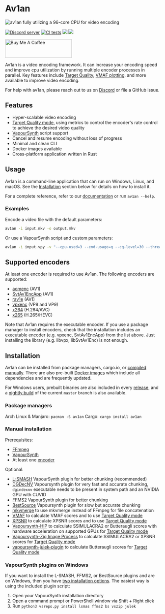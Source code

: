 # Av1an

![av1an fully utilizing a 96-core CPU for video encoding](https://github.com/master-of-zen/Av1an/assets/46526140/15f68b63-7be5-45e8-bf48-ae7eb2fc4bb6)

[![Discord server](https://discordapp.com/api/guilds/696849974230515794/embed.png)](https://discord.gg/Ar8MvJh)
[![CI tests](https://github.com/master-of-zen/Av1an/actions/workflows/tests.yml/badge.svg)](https://github.com/master-of-zen/Av1an/actions/workflows/tests.yml)
[![](https://img.shields.io/crates/v/av1an.svg)](https://crates.io/crates/av1an)
[![](https://tokei.rs/b1/github/master-of-zen/Av1an?category=code)](https://github.com/master-of-zen/Av1an)

<a href="https://www.buymeacoffee.com/master_of_zen" target="_blank"><img src="https://cdn.buymeacoffee.com/buttons/v2/default-yellow.png" alt="Buy Me A Coffee" style="height: 60px !important;width: 217px !important;" ></a>

Av1an is a video encoding framework. It can increase your encoding speed and improve cpu utilization by running multiple encoder processes in parallel. Key features include [Target Quality](https://rust-av.github.io/Av1an/Features/TargetQuality), [VMAF plotting](https://rust-av.github.io/Av1an/Cli/vmaf), and more available to improve video encoding.

For help with av1an, please reach out to us on [Discord](https://discord.gg/Ar8MvJh) or file a GitHub issue.

## Features

- Hyper-scalable video encoding
- [Target Quality mode](https://rust-av.github.io/Av1an/Cli/target_quality), using metrics to control the encoder's rate control to achieve the desired video quality
- [VapourSynth](http://www.vapoursynth.com) script support
- Cancel and resume encoding without loss of progress
- Minimal and clean CLI
- Docker images available
- Cross-platform application written in Rust

## Usage

Av1an is a command-line application that can run on Windows, Linux, and macOS. See the [Installation](#installation) section below for details on how to install it.

For a complete reference, refer to our [documentation](https://rust-av.github.io/Av1an/) or run `av1an --help`.

### Examples

Encode a video file with the default parameters:

```sh
av1an -i input.mkv -o output.mkv
```

Or use a VapourSynth script and custom parameters:

```sh
av1an -i input.vpy -v "--cpu-used=3 --end-usage=q --cq-level=30 --threads=8" -w 10 --target-quality 95 -a "-c:a libopus -ac 2 -b:a 192k" -l my_log -o output.mkv
```

## Supported encoders

At least one encoder is required to use Av1an. The following encoders are supported:

- [aomenc](https://aomedia.googlesource.com/aom/) (AV1)
- [SvtAv1EncApp](https://gitlab.com/AOMediaCodec/SVT-AV1) (AV1)
- [rav1e](https://github.com/xiph/rav1e) (AV1)
- [vpxenc](https://chromium.googlesource.com/webm/libvpx/) (VP8 and VP9)
- [x264](https://www.videolan.org/developers/x264.html) (H.264/AVC)
- [x265](https://www.videolan.org/developers/x265.html) (H.265/HEVC)

Note that Av1an requires the executable encoder. If you use a package manager to install encoders, check that the installation includes an executable encoder (e.g. vpxenc, SvtAv1EncApp) from the list above. Just installing the library (e.g. libvpx, libSvtAv1Enc) is not enough.

## Installation

Av1an can be installed from package managers, cargo.io, or [compiled manually](https://rust-av.github.io/Av1an/compiling). There are also pre-built [Docker images](/site/src/docker.md) which include all dependencies and are frequently updated.

For Windows users, prebuilt binaries are also included in every [release](https://github.com/rust-av/Av1an/releases), and a [nightly build](https://github.com/rust-av/Av1an/releases/tag/latest) of the current `master` branch is also available.

### Package managers

Arch Linux & Manjaro: `pacman -S av1an`
Cargo: `cargo install av1an`

### Manual installation

Prerequisites:

- [FFmpeg](https://ffmpeg.org/download.html)
- [VapourSynth](https://github.com/vapoursynth/vapoursynth/releases)
- At least one [encoder](#supported-encoders)

Optional:

- [L-SMASH](https://github.com/HomeOfAviSynthPlusEvolution/L-SMASH-Works) VapourSynth plugin for better chunking (recommended)
- [DGDecNV](https://www.rationalqm.us/dgdecnv/dgdecnv.html) Vapoursynth plugin for very fast and accurate chunking, `dgindexnv` executable needs to be present in system path and an NVIDIA GPU with CUVID 
- [FFMS2](https://github.com/FFMS/ffms2) VapourSynth plugin for better chunking
- [BestSource](https://github.com/vapoursynth/bestsource) Vapoursynth plugin for slow but accurate chunking
- [mkvmerge](https://mkvtoolnix.download/) to use mkvmerge instead of FFmpeg for file concatenation
- [VMAF](https://github.com/Netflix/vmaf) to calculate VMAF scores and to use [Target Quality mode](site/src/Features/TargetQuality.md)
- [XPSNR](https://github.com/fraunhoferhhi/xpsnr) to calculate XPSNR scores and to use [Target Quality mode](site/src/Features/TargetQuality.md)
- [Vapoursynth-HIP](https://github.com/Line-fr/Vship) to calculate SSIMULACRA2 or Butteraugli scores with hardware acceleration on supported GPUs for [Target Quality mode](site/src/Features/TargetQuality.md)
- [Vapoursynth-Zig Image Process](https://github.com/dnjulek/vapoursynth-zip) to calculate SSIMULACRA2 or XPSNR scores for [Target Quality mode](site/src/Features/TargetQuality.md)
- [vapoursynth-julek-plugin](https://github.com/dnjulek/vapoursynth-julek-plugin) to calculate Butteraugli scores for [Target Quality mode](site/src/Features/TargetQuality.md)

### VapourSynth plugins on Windows

If you want to install the L-SMASH, FFMS2, or BestSource plugins and are on Windows, then you have [two installation options](http://vapoursynth.com/doc/installation.html#plugins-and-scripts). The easiest way is using the included plugin script:

1. Open your VapourSynth installation directory
2. Open a command prompt or PowerShell window via Shift + Right click
3. Run `python3 vsrepo.py install lsmas ffms2 bs vszip julek`
